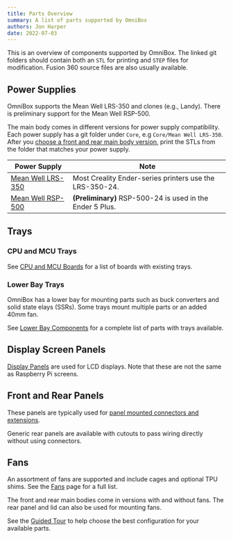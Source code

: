 ```yaml
---
title: Parts Overview
summary: A list of parts supported by OmniBox
authors: Jon Harper
date: 2022-07-03
---
```


This is an overview of components supported by OmniBox. The linked git folders should contain both an `STL` for printing and `STEP` files for modification. Fusion 360 source files are also usually available.

## Power Supplies

OmniBox supports the Mean Well LRS-350 and clones (e.g., Landy). There is preliminary support for the Mean Well RSP-500.

The main body comes in different versions for power supply compatibility. Each power supply has a git folder under `Core`, e.g `Core/Mean Well LRS-350`. After you [choose a front and rear main body version][9], print the STLs from the folder that matches your power supply.

| Power Supply                      | Note                                                     |
|-----------------------------------|----------------------------------------------------------|
| [Mean Well LRS-350][7]            | Most Creality Ender-series printers use the LRS-350-24.  |
| [Mean Well RSP-500][8]            | **(Preliminary)** RSP-500-24 is used in the Ender 5 Plus.|

## Trays

### CPU and MCU Trays

See [CPU and MCU Boards][2] for a list of boards with existing trays.

### Lower Bay Trays

OmniBox has a lower bay for mounting parts such as buck converters and solid state elays (SSRs). Some trays mount multiple parts or an added 40mm fan.

See [Lower Bay Components][4] for a complete list of parts with trays available.

## Display Screen Panels

[Display Panels][3] are used for LCD displays. Note that these are not the same as Raspberry Pi screens.

## Front and Rear Panels

These panels are typically used for [panel mounted connectors and extensions](panel_mounts.md).

Generic rear panels are available with cutouts to pass wiring directly without using connectors.

## Fans

An assortment of fans are supported and include cages and optional TPU shims. See the [Fans][5] page for a full list.

The front and rear main bodies come in versions with and without fans. The rear panel and lid can also be used for mounting fans.

See the [Guided Tour][6] to help choose the best configuration for your available parts.

[1]: https://github.com/jon-harper/OmniBox/tree/main/Panels/Rear%20Panel
[2]: boards.md
[3]: displays.md
[4]: lower_bay.md
[5]: fans.md
[6]: ../tour.md
[7]: https://github.com/jon-harper/OmniBox/tree/main/Core/Mean%20Well%20LRS-350
[8]: https://github.com/jon-harper/OmniBox/tree/main/Core/Mean%20Well%20RSP-500
[9]: ../tour.md#core-parts-with-variants